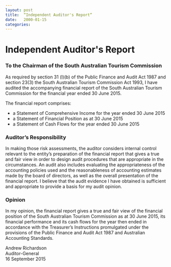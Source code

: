 ```yaml
---
layout: post
title:  “Independent Auditor's Report“
date:   2000-01-15
categories:
---
```


# Independent Auditor's Report

### To the Chairman of the South Australian Tourism Commission

As required by section 31 (l)(b) of the Public Finance and Audit Act 1987 and section 23(3) the South Australian Tourism Commission Act 1993, I have audited the accompanying financial report of the South Australian Tourism Commission for the financial year ended 30 June 2015.

The financial report comprises:

* a Statement of Comprehensive Income for the year ended 30 June 2015
* a Statement of Financial Position as at 30 June 2015
* a Statement of Cash Flows for the year ended 30 June 2015

### Auditor’s Responsibility

In making those risk assessments, the auditor considers internal control relevant to the entity’s preparation of the financial report that gives a true and fair view in order to design audit procedures that are appropriate in the circumstances. An audit also includes evaluating the appropriateness of the accounting policies used and the reasonableness of accounting estimates made by the board of directors, as well as the overall presentation of the financial report. I believe that the audit evidence I have obtained is sufficient and appropriate to provide a basis for my audit opinion.

### Opinion

In my opinion, the financial report gives a true and fair view of the financial position of the South Australian Tourism Commission as at 30 June 2015, its financial performance and its cash flows for the year then ended in accordance with the Treasurer’s Instructions promulgated under the provisions of the Public Finance and Audit Act 1987 and Australian Accounting Standards.

Andrew Richardson  
Auditor-General  
16 September 2015
